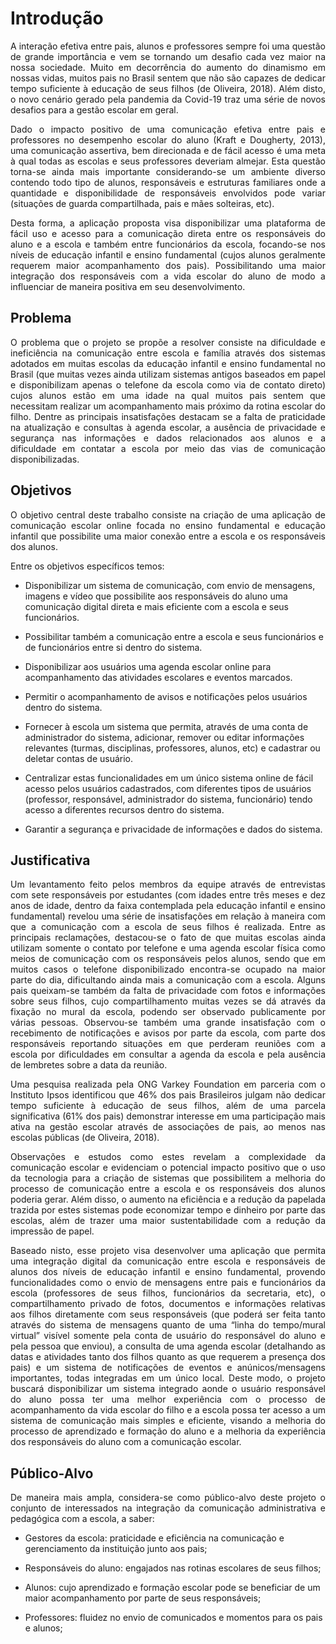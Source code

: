 # Introdução

<p align="justify">A interação efetiva entre pais, alunos e professores sempre foi uma questão de grande importância e vem se tornando um desafio cada vez maior na nossa sociedade. Muito em decorrência do aumento do dinamismo em nossas vidas, muitos pais no Brasil sentem que não são capazes de dedicar tempo suficiente à educação de seus filhos (de Oliveira, 2018). Além disto, o novo cenário gerado pela pandemia da Covid-19 traz uma série de novos desafios para a gestão escolar em geral.</p> 

<p align="justify">Dado o impacto positivo de uma comunicação efetiva entre pais e professores no desempenho escolar do aluno (Kraft e Dougherty, 2013), uma comunicação assertiva, bem direcionada e de fácil acesso é uma meta à qual todas as escolas e seus professores deveriam almejar. Esta questão torna-se ainda mais importante considerando-se um ambiente diverso contendo todo tipo de alunos, responsáveis e estruturas familiares onde a quantidade e disponibilidade de responsáveis envolvidos pode variar (situações de guarda compartilhada, pais e mães solteiras, etc).</p>

<p align="justify">Desta forma, a aplicação proposta visa disponibilizar uma plataforma de fácil uso e acesso para a comunicação direta entre os responsáveis do aluno e a escola e também entre funcionários da escola, focando-se nos níveis de educação infantil e ensino fundamental (cujos alunos geralmente requerem maior acompanhamento dos pais). Possibilitando uma maior integração dos responsáveis com a vida escolar do aluno de modo a influenciar de maneira positiva em seu desenvolvimento.</p> 

## Problema
<p align="justify">O problema que o projeto se propõe a resolver consiste na dificuldade e ineficiência na comunicação entre escola e família através dos sistemas adotados em muitas escolas da educação infantil e ensino fundamental no Brasil (que muitas vezes ainda utilizam sistemas antigos baseados em papel e disponibilizam apenas o telefone da escola como via de contato direto) cujos alunos estão em uma idade na qual muitos pais sentem que necessitam realizar um acompanhamento mais próximo da rotina escolar do filho. Dentre as principais insatisfações destacam se a falta de praticidade na atualização e consultas à agenda escolar, a ausência de privacidade e segurança nas informações e dados relacionados aos alunos e a dificuldade em contatar a escola por meio das vias de comunicação disponibilizadas.</p> 

## Objetivos

<p align="justify">O objetivo central deste trabalho consiste na criação de uma aplicação de comunicação escolar online focada no ensino fundamental e educação infantil que possibilite uma maior conexão entre a escola e os responsáveis dos alunos.</p> 

<p align="justify">Entre os objetivos específicos temos:</p> 

* Disponibilizar um sistema de comunicação, com envio de mensagens, imagens e vídeo que possibilite aos responsáveis do aluno uma comunicação digital direta e mais eficiente com a escola e seus funcionários. 

* Possibilitar também a comunicação entre a escola e seus funcionários e de funcionários entre si dentro do sistema. 

* Disponibilizar aos usuários uma agenda escolar online para acompanhamento das atividades escolares e eventos marcados. 

* Permitir o acompanhamento de avisos e notificações pelos usuários dentro do sistema. 

* Fornecer à escola um sistema que permita, através de uma conta de administrador do sistema, adicionar, remover ou editar informações relevantes (turmas, disciplinas, professores, alunos, etc) e cadastrar ou deletar contas de usuário.  

* Centralizar estas funcionalidades em um único sistema online de fácil acesso pelos usuários cadastrados, com diferentes tipos de usuários (professor, responsável, administrador do sistema, funcionário) tendo acesso a diferentes recursos dentro do sistema.  

* Garantir a segurança e privacidade de informações e dados do sistema. 

## Justificativa

<p align="justify">Um levantamento feito pelos membros da equipe através de entrevistas com sete responsáveis por estudantes (com idades entre três meses e dez anos de idade, dentro da faixa contemplada pela educação infantil e ensino fundamental) revelou uma série de insatisfações em relação à maneira com que a comunicação com a escola de seus filhos é realizada. Entre as principais reclamações, destacou-se o fato de que muitas escolas ainda utilizam somente o contato por telefone e uma agenda escolar física como meios de comunicação com os responsáveis pelos alunos, sendo que em muitos casos o telefone disponibilizado encontra-se ocupado na maior parte do dia, dificultando ainda mais a comunicação com a escola. Alguns pais queixam-se também da falta de privacidade com fotos e informações sobre seus filhos, cujo compartilhamento muitas vezes se dá através da fixação no mural da escola, podendo ser observado publicamente por várias pessoas. Observou-se também uma grande insatisfação com o recebimento de notificações e avisos por parte da escola, com parte dos responsáveis reportando situações em que perderam reuniões com a escola por dificuldades em consultar a agenda da escola e pela ausência de lembretes sobre a data da reunião.</p>

<p align="justify">Uma pesquisa realizada pela ONG Varkey Foundation em parceria com o Instituto Ipsos identificou que 46% dos pais Brasileiros julgam não dedicar tempo suficiente à educação de seus filhos, além de uma parcela significativa (61% dos pais) demonstrar interesse em uma participação mais ativa na gestão escolar através de associações de pais, ao menos nas escolas públicas (de Oliveira, 2018).</p> 

<p align="justify">Observações e estudos como estes revelam a complexidade da comunicação escolar e evidenciam o potencial impacto positivo que o uso da tecnologia para a criação de sistemas que possibilitem a melhoria do processo de comunicação entre a escola e os responsáveis dos alunos poderia gerar. Além disso, o aumento na eficiência e a redução da papelada trazida por estes sistemas pode economizar tempo e dinheiro por parte das escolas, além de trazer uma maior sustentabilidade com a redução da impressão de papel.</p>

<p align="justify">Baseado nisto, esse projeto visa desenvolver uma aplicação que permita uma integração digital da comunicação entre escola e responsáveis de alunos dos níveis de educação infantil e ensino fundamental, provendo funcionalidades como o envio de mensagens entre pais e funcionários da escola (professores de seus filhos, funcionários da secretaria, etc), o compartilhamento privado de fotos, documentos e informações relativas aos filhos diretamente com seus responsáveis (que poderá ser feita tanto através do sistema de mensagens quanto de uma “linha do tempo/mural virtual” visível somente pela conta de usuário do responsável do aluno e pela pessoa que enviou), a consulta de uma agenda escolar (detalhando as datas e atividades tanto dos filhos quanto as que requerem a presença dos pais) e um sistema de notificações de eventos e anúnicos/mensagens importantes, todas integradas em um único local. Deste modo, o projeto buscará disponibilizar um sistema integrado aonde o usuário responsável do aluno possa ter uma melhor experiência com o processo de acompanhamento da vida escolar do filho e a escola possa ter acesso a um sistema de comunicação mais simples e eficiente, visando a melhoria do processo de aprendizado e formação do aluno e a melhoria da experiência dos responsáveis do aluno com a comunicação escolar.</p> 

 ## Público-Alvo

<p align="justify">De maneira mais ampla, considera-se como público-alvo deste projeto o conjunto de interessados na integração da comunicação administrativa e pedagógica com a escola, a saber:</p>

* Gestores da escola: praticidade e eficiência na comunicação e gerenciamento da instituição junto aos pais;   

* Responsáveis do aluno: engajados nas rotinas escolares de seus filhos; 

* Alunos: cujo aprendizado e formação escolar pode se beneficiar de um maior acompanhamento por parte de seus responsáveis; 

* Professores: fluidez no envio de comunicados e momentos para os pais e alunos;  
